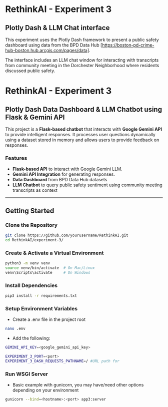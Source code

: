 # RethinkAI - Experiment 3

## Plotly Dash & LLM Chat interface

This experiment uses the Plotly Dash framework to present a public safety dashboard using data from the BPD Data Hub [https://boston-pd-crime-hub-boston.hub.arcgis.com/pages/data].

The interface includes an LLM chat window for interacting with transcripts from community meeting in the Dorchester Neighborhood where residents discussed public safety.

# RethinkAI - Experiment 3

## Plotly Dash Data Dashboard & LLM Chatbot using Flask & Gemini API

This project is a **Flask-based chatbot** that interacts with **Google Gemini API** to provide intelligent responses. It processes user questions dynamically using a dataset stored in memory and allows users to provide feedback on responses.

###  Features

- **Flask-based API** to interact with Google Gemini LLM.
- **Gemini API Integration** for generating responses.
- **Data Dashboard** from BPD Data Hub datasets
- **LLM Chatbot** to query public safety sentiment using community meeting transcripts as context

---

## Getting Started

### Clone the Repository

```sh
git clone https://github.com/yourusername/RethinkAI.git
cd RethinkAI/experiment-3/

```

### Create & Activate a Virtual Environment

```sh
python3 -m venv venv
source venv/bin/activate  # On Mac/Linux
venv\Scripts\activate     # On Windows
```

### Install Dependencies

```sh
pip3 install -r requirements.txt
```

### Setup Environment Variables

- Create a .env file in the project root

```sh
nano .env
```

- Add the following:

```sh
GEMINI_API_KEY=<google_gemini_api_key>

EXPERIMENT_3_PORT=<port>
EXPERIMENT_3_DASH_REQUESTS_PATHNAME=/ #URL path for 
```

### Run WSGI Server

- Basic example with gunicorn, you may have/need other options depending on your environment
 
```sh
gunicorn --bind=<hostname>:<port> app3:server
```